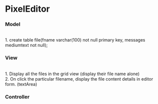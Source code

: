 # PixelEditor


<h3> Model </h3>
<br>
 1. create table file(fname varchar(100) not null primary key, messages mediumtext not null);
<br>
 <h3> View </h3>
 <br>
 1. Display all the files in the grid view (display their file name alone) <br>
 2. On click the particular filename, display the file content details in editor form. (textArea) <br>
 
 <h3> Controller </h3>
 <br>
 
